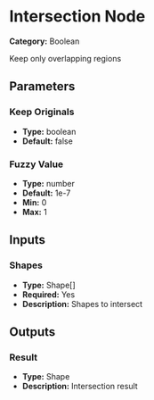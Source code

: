 
# Intersection Node

**Category:** Boolean

Keep only overlapping regions

## Parameters


### Keep Originals
- **Type:** boolean
- **Default:** false





### Fuzzy Value
- **Type:** number
- **Default:** 1e-7
- **Min:** 0
- **Max:** 1



## Inputs


### Shapes
- **Type:** Shape[]
- **Required:** Yes
- **Description:** Shapes to intersect


## Outputs


### Result
- **Type:** Shape
- **Description:** Intersection result



